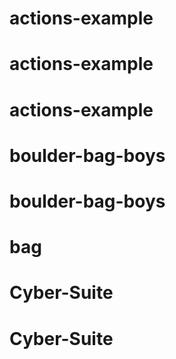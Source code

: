 # actions-example
# actions-example
# actions-example
# boulder-bag-boys
# boulder-bag-boys
# bag
# Cyber-Suite
# Cyber-Suite
